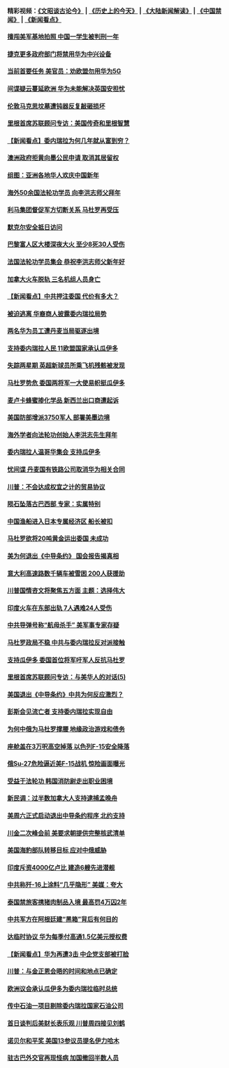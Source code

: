 #### 精彩视频：[《文昭谈古论今》](http://45.32.25.56/wenzhao) | [《历史上的今天》](http://45.32.25.56/today-in-history) | [《大陆新闻解读》](http://45.32.25.56/ntdtv-comedy) | [《中国禁闻》](http://45.32.25.56/ntdtv-news) | [《新闻看点》](http://45.32.25.56/news-insight) 

 #### [擅闯美军基地拍照 中国一学生被判刑一年](../pages/nsc418/n11026750.md?t=02061209) 

#### [捷克更多政府部门将禁用华为中兴设备](../pages/nsc418/n11026591.md?t=02061209) 

#### [当前首要任务 美官员：劝欧盟勿用华为5G](../pages/nsc418/n11026496.md?t=02061209) 

#### [间谍疑云蔓延欧洲 华为未能解决英国安担忧](../pages/nsc418/n11026440.md?t=02061209) 

#### [伦敦马克思坟墓遭钝器反复敲砸损坏](../pages/nsc418/n11026332.md?t=02061209) 

#### [里根首席苏联顾问专访：美国传奇和里根智慧](../pages/nsc418/n10994668.md?t=02061209) 

#### [【新闻看点】委内瑞拉为何几年就从富到穷？](../pages/nsc418/n11026084.md?t=02061209) 

#### [澳洲政府拒黄向墨公民申请 取消其居留权](../pages/nsc418/n11026280.md?t=02061209) 

#### [组图：亚洲各地华人欢庆中国新年](../pages/nsc418/n11026068.md?t=02061209) 

#### [海外50余国法轮功学员 向李洪志师父拜年](../pages/nsc418/n11010610.md?t=02061209) 

#### [利马集团督促军方切断关系 马杜罗再受压](../pages/nsc418/n11026011.md?t=02061209) 

#### [默克尔安全抵日访问](../pages/nsc418/n11025775.md?t=02061209) 

#### [巴黎富人区大楼深夜大火 至少8死30人受伤](../pages/nsc418/n11025606.md?t=02061209) 

#### [法国法轮功学员集会 恭祝李洪志师父新年好](../pages/nsc418/n11024635.md?t=02061209) 

#### [加拿大火车脱轨 三名机组人员身亡](../pages/nsc418/n11025490.md?t=02061209) 

#### [【新闻看点】中共押注委国 代价有多大？](../pages/nsc418/n11024040.md?t=02061209) 

#### [被迫逃离 华裔商人披露委内瑞拉局势](../pages/nsc418/n11024109.md?t=02061209) 

#### [两名华为员工遭丹麦当局驱逐出境](../pages/nsc418/n11024140.md?t=02061209) 

#### [支持委内瑞拉人民 11欧盟国家承认瓜伊多](../pages/nsc418/n11023955.md?t=02061209) 

#### [失踪两星期 英超新球员所乘飞机残骸被发现](../pages/nsc418/n11023876.md?t=02061209) 

#### [马杜罗势危 委国两将军一大使易帜挺瓜伊多](../pages/nsc418/n11023808.md?t=02061209) 

#### [麦卢卡蜂蜜掺化学品 新西兰出口商遭起诉](../pages/nsc418/n11023664.md?t=02061209) 

#### [美国防部增派3750军人 部署美墨边境](../pages/nsc418/n11023230.md?t=02061209) 

#### [海外学者向法轮功创始人李洪志先生拜年](../pages/nsc418/n11022780.md?t=02061209) 

#### [委内瑞拉人温哥华集会 支持瓜伊多](../pages/nsc418/n11023048.md?t=02061209) 

#### [忧间谍 丹麦国有铁路公司取消华为相关合同](../pages/nsc418/n11022491.md?t=02061209) 

#### [川普：不会达成权宜之计的贸易协议](../pages/nsc418/n11022486.md?t=02061209) 

#### [陨石坠落古巴西部 专家：实属特别](../pages/nsc418/n11022388.md?t=02061209) 

#### [中国渔船进入日本专属经济区 船长被扣](../pages/nsc418/n11022404.md?t=02061209) 

#### [马杜罗欲将20吨黄金运出委国 未成功](../pages/nsc418/n11022367.md?t=02061209) 

#### [美为何退出《中导条约》 国会报告揭真相](../pages/nsc418/n11022256.md?t=02061209) 

#### [意大利高速路数千辆车被雪困 200人获援助](../pages/nsc418/n11022003.md?t=02061209) 

#### [川普国情咨文将聚焦五方面 主题：选择伟大](../pages/nsc418/n11021501.md?t=02061209) 

#### [印度火车在东部出轨 7人遇难24人受伤](../pages/nsc418/n11021809.md?t=02061209) 

#### [中共导弹号称“航母杀手” 美军事专家存疑](../pages/nsc418/n11021488.md?t=02061209) 

#### [马杜罗政局不稳 中共与委内瑞拉反对派接触](../pages/nsc418/n11020719.md?t=02061209) 

#### [支持瓜伊多 委国首位将军吁军人反抗马杜罗](../pages/nsc418/n11020776.md?t=02061209) 

#### [里根首席苏联顾问专访：与美华人的对话(5)](../pages/nsc418/n10968703.md?t=02061209) 

#### [美国退出《中导条约》中共为何反应激烈？](../pages/nsc418/n11020569.md?t=02061209) 

#### [彭斯会见流亡者 支持委内瑞拉实现自由](../pages/nsc418/n11020031.md?t=02061209) 

#### [为何中俄为马杜罗撑腰 地缘政治游戏和债务](../pages/nsc418/n11018692.md?t=02061209) 

#### [座舱盖在3万呎高空掉落 以色列F-15安全降落](../pages/nsc418/n11019864.md?t=02061209) 

#### [俄Su-27危险逼近美F-15战机 惊险画面曝光](../pages/nsc418/n11019743.md?t=02061209) 

#### [受益于法轮功 韩国消防尉走出职业困境](../pages/nsc418/n11017411.md?t=02061209) 

#### [新民调：过半数加拿大人支持逮捕孟晚舟](../pages/nsc418/n11018655.md?t=02061209) 

#### [美周六正式启动退出中导条约程序 北约支持](../pages/nsc418/n11018405.md?t=02061209) 

#### [川金二次峰会前 美要求朝提供完整核武清单](../pages/nsc418/n11017962.md?t=02061209) 

#### [美国海豹部队转移目标 应对中俄威胁](../pages/nsc418/n11017801.md?t=02061209) 

#### [印度斥资4000亿卢比 建造6艘先进潜舰](../pages/nsc418/n11017635.md?t=02061209) 

#### [中共称歼-16上涂料“几乎隐形” 美媒：夸大](../pages/nsc418/n11017535.md?t=02061209) 

#### [泰国禁旅客携猪肉制品入境 最高罚4万囚2年](../pages/nsc418/n11016939.md?t=02061209) 

#### [中共军方在阿根廷建“黑箱”背后有何目的](../pages/nsc418/n11016689.md?t=02061209) 

#### [达临时协议 华为每季付高通1.5亿美元授权费](../pages/nsc418/n11016503.md?t=02061209) 

#### [【新闻看点】华为再遭3击 中企党支部被打脸](../pages/nsc418/n11016110.md?t=02061209) 

#### [川普：与金正恩会晤的时间和地点已确定](../pages/nsc418/n11016340.md?t=02061209) 

#### [欧洲议会承认瓜伊多为委内瑞拉临时总统](../pages/nsc418/n11016267.md?t=02061209) 

#### [传中石油一项目剔除委内瑞拉国家石油公司](../pages/nsc418/n11015982.md?t=02061209) 

#### [首日谈判后美财长表乐观 川普周四接见刘鹤](../pages/nsc418/n11015436.md?t=02061209) 

#### [诺贝尔和平奖 美国13参议员提名伊力哈木](../pages/nsc418/n11014742.md?t=02061209) 

#### [驻古巴外交官再现怪病 加国撤回半数人员](../pages/nsc418/n11014810.md?t=02061209) 

